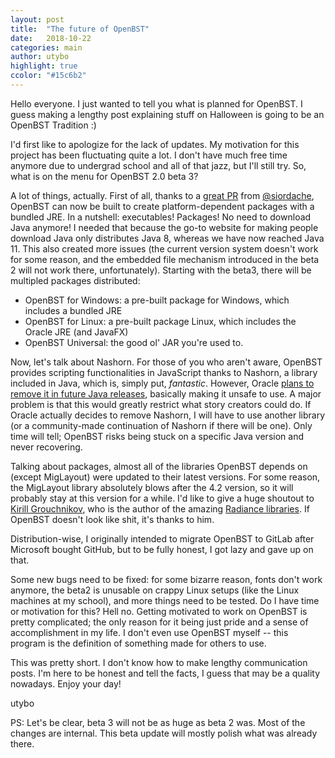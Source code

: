 ```yaml
---
layout: post
title:  "The future of OpenBST"
date:   2018-10-22
categories: main
author: utybo
highlight: true
ccolor: "#15c6b2"
---
```


Hello everyone. I just wanted to tell you what is planned for OpenBST. I guess making a lengthy post explaining stuff on Halloween is going to be an OpenBST Tradition :)

I'd first like to apologize for the lack of updates. My motivation for this project has been fluctuating quite a lot. I don't have much free time anymore due to undergrad school and all of that jazz, but I'll still try. So, what is on the menu for OpenBST 2.0 beta 3?

A lot of things, actually. First of all, thanks to a [great PR](https://github.com/utybo/BST/pull/15) from [@siordache](https://github.com/siordache), OpenBST can now be built to create platform-dependent packages with a bundled JRE. In a nutshell: executables! Packages! No need to download Java anymore! I needed that because the go-to website for making people download Java only distributes Java 8, whereas we have now reached Java 11. This also created more issues (the current version system doesn't work for some reason, and the embedded file mechanism introduced in the beta 2 will not work there, unfortunately). Starting with the beta3, there will be multipled packages distributed:

* OpenBST for Windows: a pre-built package for Windows, which includes a bundled JRE
* OpenBST for Linux: a pre-built package Linux, which includes the Oracle JRE (and JavaFX)
* OpenBST Universal: the good ol' JAR you're used to.

Now, let's talk about Nashorn. For those of you who aren't aware, OpenBST provides scripting functionalities in JavaScript thanks to Nashorn, a library included in Java, which is, simply put, *fantastic*. However, Oracle [plans to remove it in future Java releases](https://openjdk.java.net/jeps/335), basically making it unsafe to use. A major problem is that this would greatly restrict what story creators could do. If Oracle actually decides to remove Nashorn, I will have to use another library (or a community-made continuation of Nashorn if there will be one). Only time will tell; OpenBST risks being stuck on a specific Java version and never recovering.

Talking about packages, almost all of the libraries OpenBST depends on (except MigLayout) were updated to their latest versions. For some reason, the MigLayout library absolutely blows after the 4.2 version, so it will probably stay at this version for a while. I'd like to give a huge shoutout to [Kirill Grouchnikov](https://github.com/kirill-grouchnikov), who is the author of the amazing [Radiance libraries](https://github.com/kirill-grouchnikov/radiance). If OpenBST doesn't look like shit, it's thanks to him.

Distribution-wise, I originally intended to migrate OpenBST to GitLab after Microsoft bought GitHub, but to be fully honest, I got lazy and gave up on that.

Some new bugs need to be fixed: for some bizarre reason, fonts don't work anymore, the beta2 is unusable on crappy Linux setups (like the Linux machines at my school), and more things need to be tested. Do I have time or motivation for this? Hell no. Getting motivated to work on OpenBST is pretty complicated; the only reason for it being just pride and a sense of accomplishment in my life. I don't even use OpenBST myself -- this program is the definition of something made for others to use.

This was pretty short. I don't know how to make lengthy communication posts. I'm here to be honest and tell the facts, I guess that may be a quality nowadays. Enjoy your day!

utybo

PS: Let's be clear, beta 3 will not be as huge as beta 2 was. Most of the changes are internal. This beta update will mostly polish what was already there.
